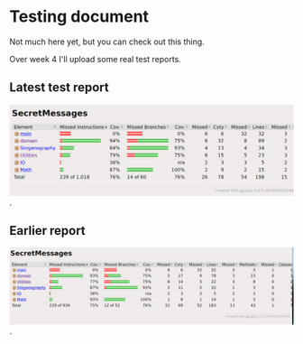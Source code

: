 # Testing document

Not much here yet, but you can check out this thing.

Over week 4 I'll upload some real test reports.

## Latest test report

![this thing](report_2.png).

## Earlier report

![this thing](test_2019_08_02.png).